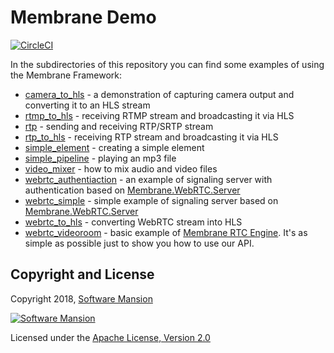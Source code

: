 # Membrane Demo

[![CircleCI](https://circleci.com/gh/membraneframework/membrane_demo.svg?style=svg)](https://circleci.com/gh/membraneframework/membrane_demo)

In the subdirectories of this repository you can find some examples of using the Membrane Framework:

- [camera_to_hls](https://github.com/membraneframework/membrane_demo/tree/master/camera_to_hls) - a demonstration of capturing camera output and converting it to an HLS stream
- [rtmp_to_hls](https://github.com/membraneframework/membrane_demo/tree/master/rtmp_to_hls) - receiving RTMP stream and broadcasting it via HLS
- [rtp](https://github.com/membraneframework/membrane_demo/tree/master/rtp) - sending and receiving RTP/SRTP stream
- [rtp_to_hls](https://github.com/membraneframework/membrane_demo/tree/master/rtp_to_hls) - receiving RTP stream and broadcasting it via HLS
- [simple_element](https://github.com/membraneframework/membrane_demo/tree/master/simple_element) - creating a simple element
- [simple_pipeline](https://github.com/membraneframework/membrane_demo/tree/master/simple_pipeline) - playing an mp3 file
- [video_mixer](https://github.com/membraneframework/membrane_demo/tree/master/video_mixer) - how to mix audio and video files
- [webrtc_authentiaction](https://github.com/membraneframework/membrane_demo/tree/master/webrtc_authentiaction) - an example of signaling server with authentication based on [Membrane.WebRTC.Server](https://github.com/membraneframework/webrtc-server.git)
- [webrtc_simple](https://github.com/membraneframework/membrane_demo/tree/master/webrtc_simple) - simple example of signaling server based on [Membrane.WebRTC.Server](https://github.com/membraneframework/webrtc-server.git)
- [webrtc_to_hls](https://github.com/membraneframework/membrane_demo/tree/master/webrtc_to_hls) - converting WebRTC stream into HLS
- [webrtc_videoroom](https://github.com/membraneframework/membrane_demo/tree/master/webrtc_videoroom) - basic example of [Membrane RTC Engine](https://github.com/membraneframework/membrane_rtc_engine.git). It's as simple as possible just to show you how to use our API.
## Copyright and License

Copyright 2018, [Software Mansion](https://swmansion.com/?utm_source=git&utm_medium=readme&utm_campaign=membrane)

[![Software Mansion](https://logo.swmansion.com/logo?color=white&variant=desktop&width=200&tag=membrane-github)](https://swmansion.com/?utm_source=git&utm_medium=readme&utm_campaign=membrane)

Licensed under the [Apache License, Version 2.0](LICENSE)
